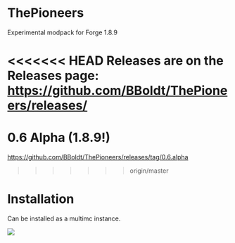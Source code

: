 # ThePioneers
Experimental modpack for Forge 1.8.9

<<<<<<< HEAD
Releases are on the Releases page:
https://github.com/BBoldt/ThePioneers/releases/
=======
# 0.6 Alpha (1.8.9!)
https://github.com/BBoldt/ThePioneers/releases/tag/0.6.alpha
>>>>>>> origin/master

# Installation
Can be installed as a multimc instance.

![](http://i.imgur.com/doXGYYz.png)
